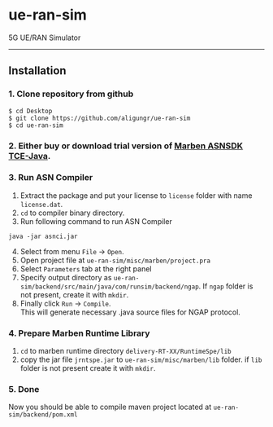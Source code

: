 # ue-ran-sim
5G UE/RAN Simulator 

---

## Installation

### 1. Clone repository from github

```
$ cd Desktop
$ git clone https://github.com/aligungr/ue-ran-sim
$ cd ue-ran-sim
```

### 2. Either buy or download trial version of [Marben ASNSDK TCE-Java](https://www.marben-products.com/freetrial-download-asnsdk/?project=asnsdk).

### 3. Run ASN Compiler
1. Extract the package and put your license to `license` folder with name `license.dat`.
2. `cd` to compiler binary directory.
3. Run following command to run ASN Compiler
```
java -jar asnci.jar
```
4. Select from menu `File` -> `Open`.
5. Open project file at `ue-ran-sim/misc/marben/project.pra`
6. Select `Parameters` tab at the right panel
7. Specify output directory as `ue-ran-sim/backend/src/main/java/com/runsim/backend/ngap`. If `ngap` folder is not present, create it with `mkdir`.
8. Finally click `Run` -> `Compile`.  
This will generate necessary .java source files for NGAP protocol.

### 4. Prepare Marben Runtime Library
1. `cd` to marben runtime directory `delivery-RT-XX/RuntimeSpe/lib`
2. copy the jar file `jrntspe.jar` to `ue-ran-sim/misc/marben/lib` folder. if `lib` folder is not present create it with `mkdir`.

### 5. Done
Now you should be able to compile maven project located at `ue-ran-sim/backend/pom.xml`